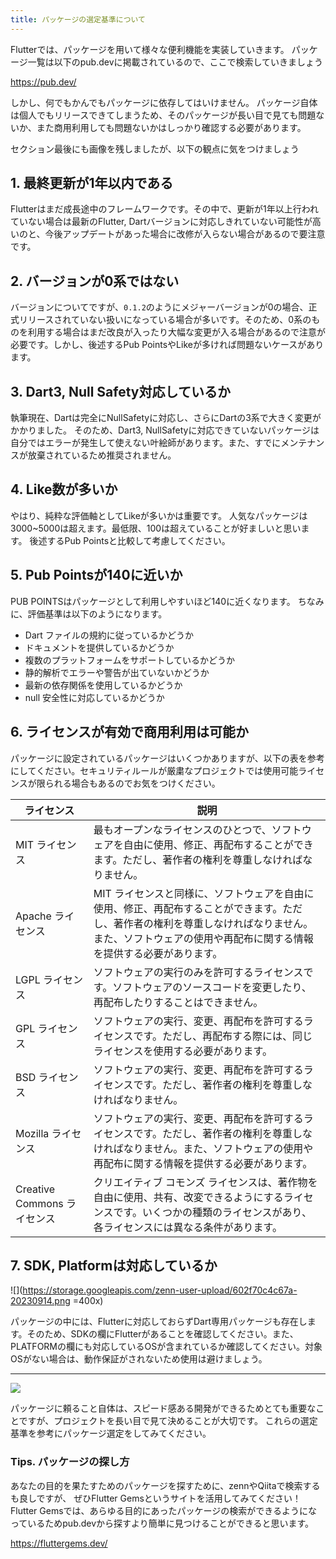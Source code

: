 ```yaml
---
title: パッケージの選定基準について
---
```


Flutterでは、パッケージを用いて様々な便利機能を実装していきます。
パッケージ一覧は以下のpub.devに掲載されているので、ここで検索していきましょう

https://pub.dev/

しかし、何でもかんでもパッケージに依存してはいけません。
パッケージ自体は個人でもリリースできてしまうため、そのパッケージが長い目で見ても問題ないか、また商用利用しても問題ないかはしっかり確認する必要があります。

セクション最後にも画像を残しましたが、以下の観点に気をつけましょう

## 1. 最終更新が1年以内である
Flutterはまだ成長途中のフレームワークです。その中で、更新が1年以上行われていない場合は最新のFlutter, Dartバージョンに対応しきれていない可能性が高いのと、今後アップデートがあった場合に改修が入らない場合があるので要注意です。

## 2. バージョンが0系ではない
バージョンについてですが、`0.1.2`のようにメジャーバージョンが0の場合、正式リリースされていない扱いになっている場合が多いです。そのため、0系のものを利用する場合はまだ改良が入ったり大幅な変更が入る場合があるので注意が必要です。しかし、後述するPub PointsやLikeが多ければ問題ないケースがあります。

## 3. Dart3, Null Safety対応しているか
執筆現在、Dartは完全にNullSafetyに対応し、さらにDartの3系で大きく変更がかかりました。
そのため、Dart3, NullSafetyに対応できていないパッケージは自分ではエラーが発生して使えない叶絵師があります。また、すでにメンテナンスが放棄されているため推奨されません。

## 4. Like数が多いか
やはり、純粋な評価軸としてLikeが多いかは重要です。
人気なパッケージは3000~5000は超えます。最低限、100は超えていることが好ましいと思います。
後述するPub Pointsと比較して考慮してください。

## 5. Pub Pointsが140に近いか
PUB POINTSはパッケージとして利用しやすいほど140に近くなります。
ちなみに、評価基準は以下のようになります。

- Dart ファイルの規約に従っているかどうか
- ドキュメントを提供しているかどうか
- 複数のプラットフォームをサポートしているかどうか
- 静的解析でエラーや警告が出ていないかどうか
- 最新の依存関係を使用しているかどうか
- null 安全性に対応しているかどうか

## 6. ライセンスが有効で商用利用は可能か
パッケージに設定されているパッケージはいくつかありますが、以下の表を参考にしてください。セキュリティルールが厳粛なプロジェクトでは使用可能ライセンスが限られる場合もあるのでお気をつけください。

| ライセンス | 説明 |
|---|---|
| MIT ライセンス | 最もオープンなライセンスのひとつで、ソフトウェアを自由に使用、修正、再配布することができます。ただし、著作者の権利を尊重しなければなりません。 |
| Apache ライセンス | MIT ライセンスと同様に、ソフトウェアを自由に使用、修正、再配布することができます。ただし、著作者の権利を尊重しなければなりません。また、ソフトウェアの使用や再配布に関する情報を提供する必要があります。 |
| LGPL ライセンス | ソフトウェアの実行のみを許可するライセンスです。ソフトウェアのソースコードを変更したり、再配布したりすることはできません。 |
| GPL ライセンス | ソフトウェアの実行、変更、再配布を許可するライセンスです。ただし、再配布する際には、同じライセンスを使用する必要があります。 |
| BSD ライセンス | ソフトウェアの実行、変更、再配布を許可するライセンスです。ただし、著作者の権利を尊重しなければなりません。 |
| Mozilla ライセンス | ソフトウェアの実行、変更、再配布を許可するライセンスです。ただし、著作者の権利を尊重しなければなりません。また、ソフトウェアの使用や再配布に関する情報を提供する必要があります。 |
| Creative Commons ライセンス | クリエイティブ コモンズ ライセンスは、著作物を自由に使用、共有、改変できるようにするライセンスです。いくつかの種類のライセンスがあり、各ライセンスには異なる条件があります。 |


## 7. SDK, Platformは対応しているか
![](https://storage.googleapis.com/zenn-user-upload/602f70c4c67a-20230914.png =400x)

パッケージの中には、Flutterに対応しておらずDart専用パッケージも存在します。そのため、SDKの欄にFlutterがあることを確認してください。また、PLATFORMの欄にも対応しているOSが含まれているか確認してください。対象OSがない場合は、動作保証がされないため使用は避けましょう。

---

![](https://storage.googleapis.com/zenn-user-upload/e27109f9fc14-20230810.png)

パッケージに頼ること自体は、スピード感ある開発ができるためとても重要なことですが、プロジェクトを長い目で見て決めることが大切です。
これらの選定基準を参考にパッケージ選定をしてみてください。

### Tips. パッケージの探し方
あなたの目的を果たすためのパッケージを探すために、zennやQiitaで検索するも良しですが、
ぜひFlutter Gemsというサイトを活用してみてください！
Flutter Gemsでは、あらゆる目的にあったパッケージの検索ができるようになっているためpub.devから探すより簡単に見つけることができると思います。

https://fluttergems.dev/

